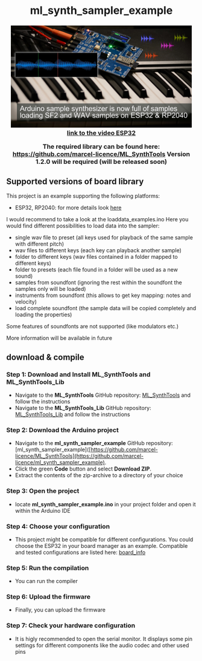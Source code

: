 <h1 align="center">ml_synth_sampler_example</h1>
<h3 align="center"Arduino synthesizer sampler with loader for wav and sf2 soundfont files</h3>  
<p align="center"> 
  <img src="img/splash.jpg" alt="project picture" width="480px" height="270px"><br>
  <a href="https://youtu.be/G6Go3KIiWPE">link to the video ESP32</a>
</p>



The required library can be found here: https://github.com/marcel-licence/ML_SynthTools
Version 1.2.0 will be required (will be released soon)

Supported versions of board library
---
This project is an example supporting the following platforms:
- ESP32, RP2040: for more details look <a href="doc/board_info.md">here</a>


I would recommend to take a look at the loaddata_examples.ino
Here you would find different possibilities to load data into the sampler:
- single wav file to preset (all keys used for playback of the same sample with different pitch)
- wav files to different keys (each key can playback another sample)
- folder to different keys (wav files contained in a folder mapped to different keys)
- folder to presets (each file found in a folder will be used as a new sound)
- samples from soundfont (ignoring the rest within the soundfont the samples only will be loaded)
- instruments from soundfont (this allows to get key mapping: notes and velocity)
- load complete soundfont (the sample data will be copied completely and loading the properties)

Some features of soundfonts are not supported (like modulators etc.)

More information will be available in future

## download & compile
### Step 1: Download and Install ML_SynthTools and ML_SynthTools_Lib
- Navigate to the **ML_SynthTools** GitHub repository: [ML_SynthTools](https://github.com/marcel-licence/ML_SynthTools)
  and follow the instructions
- Navigate to the **ML_SynthTools_Lib** GitHub repository: [ML_SynthTools_Lib](https://github.com/marcel-licence/ML_SynthTools_Lib)
  and follow the instructions
### Step 2: Download the Arduino project
- Navigate to the **ml_synth_sampler_example** GitHub repository: [ml_synth_sampler_example]([https://github.com/marcel-licence/ML_SynthTools](https://github.com/marcel-licence/ml_synth_sampler_example).
- Click the green **Code** button and select **Download ZIP**.
- Extract the contents of the zip-archive to a directory of your choice
### Step 3: Open the project
- locate **ml_synth_sampler_example.ino** in your project folder and open it within the Arduino IDE
### Step 4: Choose your configuration
- This project might be compatible for different configurations. You could choose the ESP32 in your board manager as an example. Compatible and tested configurations are listed here: [board_info](doc/board_info.md)
### Step 5: Run the compilation
- You can run the compiler
### Step 6: Upload the firmware
- Finally, you can upload the firmware
### Step 7: Check your hardware configuration
- It is higly recommended to open the serial monitor. It displays some pin settings for different components like the audio codec and other used pins
